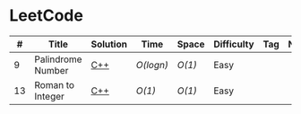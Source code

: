 
# LeetCode

|#|Title|Solution|Time|Space|Difficulty|Tag|Note|
|-----|-----|-----|-----|-----|-----|-----|-----|
| 9 | Palindrome Number | [C++](https://github.com/ajay09/CodingPractice/blob/master/LeetCode/Problems/0009_PalindromeNumber.md) |*O(logn)*|*O(1)*| Easy | | |
| 13 | Roman to Integer | [C++](https://github.com/ajay09/CodingPractice/blob/master/LeetCode/Problems/0013_Roman_to_Integer.md) |*O(1)*|*O(1)*| Easy | | |




